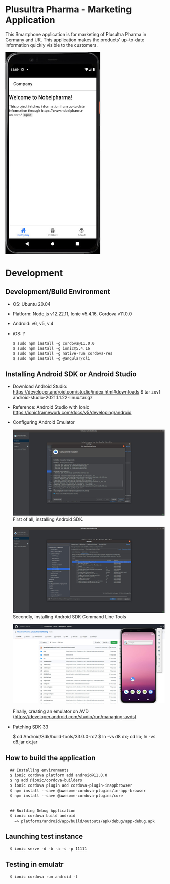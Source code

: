 # Plusultra Pharma - Marketing Application

This Smartphone application is for marketing of Plusultra Pharma in Germany and UK. This application makes the products' up-to-date information quickly visible to the customers.

  ![Application Overview](img/ionic_test.jpg)


# Development
## Development/Build Environment

  * OS: Ubuntu 20.04
  * Platform: Node.js v12.22.11, Ionic v5.4.16, Cordova v11.0.0
  * Android: v6, v5, v.4
  * iOS: ?


        $ sudo npm install -g cordova@11.0.0
        $ sudo npm install -g ionic@5.4.16
        $ sudo npm install -g native-run cordova-res
        $ sudo npm install -g @angular/cli


## Installing Android SDK or Android Studio
* Download Android Studio: https://developer.android.com/studio/index.html#downloads
        $ tar zxvf android-studio-2021.1.1.22-linux.tar.gz

* Reference: Android Studio with Ionic https://ionicframework.com/docs/v5/developing/android

* Configuring Android Emulator

  ![Installing Android SDK](img/android_studio_sdk.jpg)
  First of all, installing Android SDK.
  
  ![Android SDK Cli](img/android_sdk_cli.jpg)
  Secondly, installing Android SDK Command Line Tools

  ![Android Emulator](img/android_emulator.jpg)

  Finally, creating an emulator on AVD (https://developer.android.com/studio/run/managing-avds).

* Patching SDK 33

     $ cd Android/Sdk/build-tools/33.0.0-rc2
	 $ ln -vs d8 dx; cd lib; ln -vs d8.jar dx.jar

  
## How to build the application

      ## Installing environments
      $ ionic cordova platform add android@11.0.0
      $ ng add @ionic/cordova-builders
      $ ionic cordova plugin add cordova-plugin-inappbrowser
      $ npm install --save @awesome-cordova-plugins/in-app-browser
      $ npm install --save @awesome-cordova-plugins/core
	  

      ## Building Debug Application
      $ ionic cordova build android
        => platforms/android/app/build/outputs/apk/debug/app-debug.apk



## Launching test instance

      $ ionic serve -d -b -a -s -p 11111


## Testing in emulatr
     
	  $ ionic cordova run android -l

